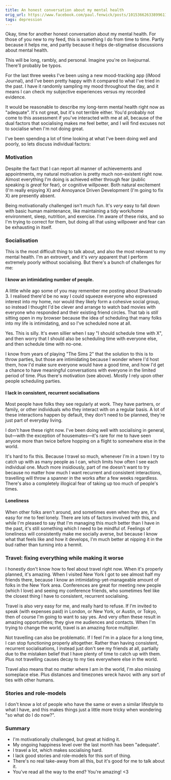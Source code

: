```yaml
---
title: An honest conversation about my mental health
orig_url: https://www.facebook.com/paul.fenwick/posts/10153662633899611
tags: depression
---
```


Okay, time for another honest conversation about my mental health. For those of you new to my feed, this is something I do from time to time. Partly because it helps me, and partly because it helps de-stigmatise discussions about mental health.

This will be long, rambly, and personal. Imagine you're on livejournal. There'll probably be typos.

<!--more-->

For the last three weeks I've been using a new mood-tracking app (iMood Journal), and I've been pretty happy with it compared to what I've tried in the past. I have it randomly sampling my mood throughout the day, and it means I can check my subjective experiences versus my recorded evidence.

It would be reasonable to describe my long-term mental health right now as "adequate". It's not great, but it's not terrible either. You'd probably not come to this assessment if you've interacted with me at all, because of the dual factors that socialising makes me feel better, and I will find excuses not to socialise when I'm not doing great.

I've been spending a lot of time looking at what I've been doing well and poorly, so lets discuss individual factors:

### Motivation

Despite the fact that I can report all manner of achievements and appointments, my natural motivation is pretty much non-existent right now. Almost everything I'm doing is achieved either through fear (public speaking is *great* for fear), or cognitive willpower. Both natural excitement (I'm really enjoying X) and Annoyance Driven Development (I'm going to fix X) are presently absent.

Being motivationally challenged isn't much fun. It's *very* easy to fall down with basic human maintenance, like maintaining a tidy work/home environment, sleep, nutrition, and exercise. I'm aware of these risks, and so I'm trying to correct for them, but doing all that using willpower and fear can be exhausting in itself.

### Socialisation

This is the most difficult thing to talk about, and also the most relevant to my mental health. I'm an extrovert, and it's *very* apparent that I perform extremely poorly without socialising. But there's a bunch of challenges for me:

#### I know an intimidating number of people.

A little while ago some of you may remember me posting about Sharknado 3. I realised there'd be no way I could squeeze everyone who expressed interest into my home, nor would they likely form a cohesive social group, so instead I thought I'd be clever and arrange to watch bad movies with everyone who responded and their existing friend circles. That tab is *still* sitting open in my browser because the idea of scheduling that many folks into my life is intimidating, and so I've scheduled none at all.

Yes. This is silly. It's even sillier when I say "I should schedule time with X", and then worry that I should also be scheduling time with everyone else, and then schedule time with no-one.

I know from years of playing "The Sims 2" that the solution to this is to throw parties, but those are intimidating because I wonder where I'd host them, how I'd make sure everyone would have a good time, and how I'd get a chance to have meaningful conversations with everyone in the limited period of time. Plus there's motivation (see above). Mostly I rely upon other people scheduling parties.

#### I lack in consistent, recurrent socialisations

Most people have folks they see regularly at work. They have partners, or family, or other individuals who they interact with on a regular basis. A lot of these interactions happen by default, they don't need to be planned, they're just part of everyday living.

I don't have these right now. I've been doing well with socialising in general, but—with the exception of housemates—it's rare for me to have seen anyone more than twice before hopping on a flight to somewhere else in the world.

It's hard to fix this. Because I travel so much, whenever I'm in a town I try to catch up with as many people as I can, which limits how often I see each individual one. Much more insidiously, part of me doesn't want to try because no matter how much I want recurrent and consistent interactions, travelling will throw a spanner in the works after a few weeks regardless. There's also a completely illogical fear of taking up too much of people's times.

#### Loneliness

When other folks aren't around, and sometimes even when they are, it's easy for me to feel lonely. There are lots of factors involved with this, and while I'm pleased to say that I'm managing this *much* better than I have in the past, it's still something which I need to be mindful of. Feelings of loneliness will consistently make me socially averse, but because I know what that feels like and how it develops, I'm much better at nipping it in the bud rather than turning into a hermit.

### Travel: fixing everything while making it worse

I honestly don't know how to feel about travel right now. When it's properly planned, it's amazing. When I visited New York I got to see almost half my friends there, because I know an intimidating-yet-manageable amount of folks in the New York area. Conferences are great for meeting new people (which I love) and seeing my conference friends, who sometimes feel like the closest thing I have to consistent, recurrent socialising.

Travel is also very easy for me, and really hard to refuse. If I'm invited to speak (with expenses paid) in London, or New York, or Austin, or Tokyo, then of course I'm going to want to say yes. And very often these result in amazing opportunities; they give me audiences and contacts. When I'm trying to change the world, travel is an amazing force multiplier.

Not travelling can also be problematic. If I feel I'm in a place for a long time, I can stop functioning properly altogether. Rather than having consistent, recurrent socialisations, I instead just don't see my friends at all, partially due to the mistaken belief that I have plenty of time to catch up with them. Plus not travelling causes decay to my ties everywhere else in the world.

Travel also means that no matter where I am in the world, I'm also missing someplace else. Plus distances and timezones wreck havoc with any sort of ties with other humans.

### Stories and role-models

I don't know a lot of people who have the same or even a similar lifestyle to what I have, and this makes things just a little more tricky when wondering "so what do I do now?".

### Summary

- I'm motivationally challenged, but great at hiding it.
- My ongoing happiness level over the last month has been "adequate".
- I travel a lot, which makes socialising hard.
- I lack good stories and role-models for this sort of thing.
- There's no real take-away from all this, but it's good for me to talk about it.
- You've read all the way to the end? You're amazing! <3

